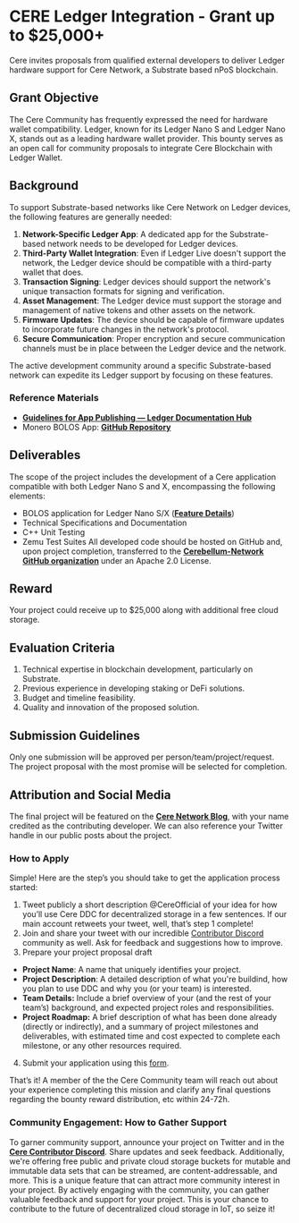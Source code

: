 # CERE Ledger Integration - Grant up to $25,000+
Cere invites proposals from qualified external developers to deliver Ledger hardware support for Cere Network, a Substrate based nPoS blockchain.

## Grant Objective
The Cere Community has frequently expressed the need for hardware wallet compatibility. Ledger, known for its Ledger Nano S and Ledger Nano X, stands out as a leading hardware wallet provider. This bounty serves as an open call for community proposals to integrate Cere Blockchain with Ledger Wallet.

## Background
To support Substrate-based networks like Cere Network on Ledger devices, the following features are generally needed:
1. **Network-Specific Ledger App**: A dedicated app for the Substrate-based network needs to be developed for Ledger devices.
2. **Third-Party Wallet Integration**: Even if Ledger Live doesn't support the network, the Ledger device should be compatible with a third-party wallet that does.
3. **Transaction Signing**: Ledger devices should support the network's unique transaction formats for signing and verification.
4. **Asset Management**: The Ledger device must support the storage and management of native tokens and other assets on the network.
5. **Firmware Updates**: The device should be capable of firmware updates to incorporate future changes in the network's protocol.
6. **Secure Communication**: Proper encryption and secure communication channels must be in place between the Ledger device and the network.

The active development community around a specific Substrate-based network can expedite its Ledger support by focusing on these features.

### **Reference Materials**
- **[Guidelines for App Publishing — Ledger Documentation Hub](https://ledger.readthedocs.io/en/latest/additional/publishing_an_app.html)**
- Monero BOLOS App: **[GitHub Repository](https://github.com/LedgerHQ/app-monero)**

## Deliverables
The scope of the project includes the development of a Cere application compatible with both Ledger Nano S and X, encompassing the following elements:
- BOLOS application for Ledger Nano S/X (**[Feature Details](https://www.notion.so/CERE-Ledger-Integration-Grant-RFP-ef6ad55cbe0b4d039a92dc7a5f7ae528?pvs=21)**)
- Technical Specifications and Documentation
- C++ Unit Testing
- Zemu Test Suites
All developed code should be hosted on GitHub and, upon project completion, transferred to the **[Cerebellum-Network GitHub organization](https://github.com/Cerebellum-Network)** under an Apache 2.0 License.

## Reward
Your project could receive up to $25,000 along with additional free cloud storage.

## Evaluation Criteria
1. Technical expertise in blockchain development, particularly on Substrate.
2. Previous experience in developing staking or DeFi solutions.
3. Budget and timeline feasibility.
4. Quality and innovation of the proposed solution.

## Submission Guidelines
Only one submission will be approved per person/team/project/request.
The project proposal with the most promise will be selected for completion.

## Attribution and Social Media
The final project will be featured on the **[Cere Network Blog](https://cere.network/blog)**, with your name credited as the contributing developer. We can also reference your Twitter handle in our public posts about the project.

### How to Apply
Simple! Here are the step’s you should take to get the application process started:
1. Tweet publicly a short description @CereOfficial of your idea for how you’ll use Cere DDC for decentralized storage in a few sentences. If our main account retweets your tweet, well, that’s step 1 complete!
2. Join and share your tweet with our incredible [Contributor Discord](http://cere.network/discord) community as well. Ask for feedback and suggestions how to improve.
3. Prepare your project proposal draft
 - **Project Name**: A name that uniquely identifies your project.
 - **Project Description**: A detailed description of what you're buildind, how you plan to use DDC and why you (or your team) is interested.
 - **Team Details:** Include a brief overview of your (and the rest of your team’s) background, and expected project roles and responsibilities.
 - **Project Roadmap:** A brief description of what has been done already (directly or indirectly), and a summary of project milestones and deliverables, with estimated time and cost expected to complete each milestone, or any other resources required.
4. Submit your application using this [form](https://noteforms.com/forms/cere-bounties-submission-zivk7s).

That’s it! A member of the the Cere Community team will reach out about your experience completing this mission and clarify any final questions regarding the bounty reward distribution, etc within 24-72h.

### Community Engagement: How to Gather Support
To garner community support, announce your project on Twitter and in the **[Cere Contributor Discord](https://cere.network/discord)**. Share updates and seek feedback. Additionally, we're offering free public and private cloud storage buckets for mutable and immutable data sets that can be streamed, are content-addressable, and more. This is a unique feature that can attract more community interest in your project.
By actively engaging with the community, you can gather valuable feedback and support for your project. This is your chance to contribute to the future of decentralized cloud storage in IoT, so seize it!
